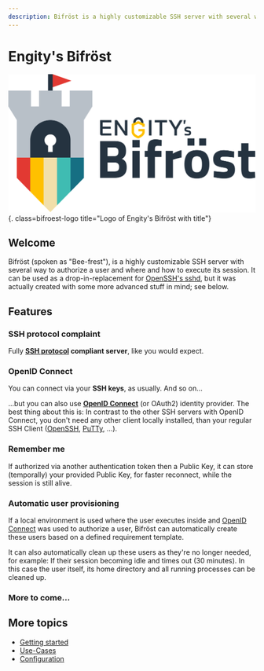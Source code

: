 ```yaml
---
description: Bifröst is a highly customizable SSH server with several way to authorize a user and where and how to execute its session.
---
```


# Engity's Bifröst

![Engity's Bifröst](assets/logo-with-text.svg){. class=bifroest-logo title="Logo of Engity's Bifröst with title"}

## Welcome

Bifröst (spoken as "Bee-frest"), is a highly customizable SSH server with several way to authorize a user and where and how to execute its session. It can be used as a drop-in-replacement for [OpenSSH's sshd](https://man.openbsd.org/sshd), but it was actually created with some more advanced stuff in mind; see below.

## Features

### SSH protocol complaint

Fully **[SSH protocol](https://www.rfc-editor.org/rfc/rfc4253) compliant server**, like you would expect.

### OpenID Connect
You can connect via your **SSH keys**, as usually. And so on...

...but you can also use **[OpenID Connect](https://openid.net/)** (or OAuth2) identity provider. The best thing about this is: In contrast to the other SSH servers with OpenID Connect, you don't need any other client locally installed, than your regular SSH Client ([OpenSSH](https://www.openssh.com/), [PuTTy](https://www.putty.org/), ...).

### Remember me

If authorized via another authentication token then a Public Key, it can store (temporally) your provided Public Key, for faster reconnect, while the session is still alive.

### Automatic user provisioning

If a local environment is used where the user executes inside and [OpenID Connect](#openid-connect) was used to authorize a user, Bifröst can automatically create these users based on a defined requirement template.

It can also automatically clean up these users as they're no longer needed, for example: If their session becoming idle and times out (30 minutes). In this case the user itself, its home directory and all running processes can be cleaned up.

### More to come...

## More topics
* [Getting started](setup/index.md)
* [Use-Cases](usecases.md)
* [Configuration](reference/configuration.md)
